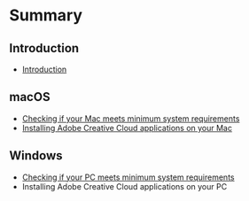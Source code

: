 # Summary

## Introduction

* [Introduction](README.md)

## macOS

* [Checking if your Mac meets minimum system requirements](macos/checking-if-your-computer-meets-minimum-system-requirements.md)
* [Installing Adobe Creative Cloud applications on your Mac](macos/installing-adobe-creative-cloud-applications-on-your-mac.md)

## Windows

* [Checking if your PC meets minimum system requirements](windows/checking-if-your-pc-meets-minimum-system-requirements.md)
* Installing Adobe Creative Cloud applications on your PC

